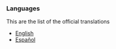 ### Languages

This are the list of the official translations

- [English](./english/)
- [Español](./español/)
